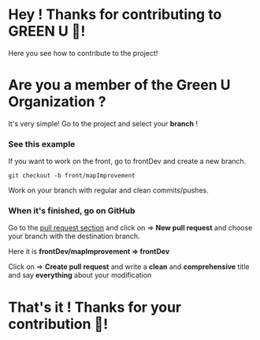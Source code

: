 # Hey ! Thanks for contributing to **GREEN U** 🌿!

Here you see how to contribute to the project!

# Are you a member of the Green U Organization ?
It's very simple! Go to the project and select your **branch** !

### See this example
If you want to work on the front, go to frontDev and create a new branch.
```shell
git checkout -b front/mapImprovement 
```
Work on your branch with regular and clean commits/pushes.
### When it's finished, go on GitHub

Go to the [pull request section](https://github.com/Green-U-Organization/Green.U/pulls) and click on => **New pull request** and choose your branch with the destination branch.

Here it is **frontDev/mapImprovement => frontDev**

Click on => **Create pull request** and write a **clean** and **comprehensive** title and say **everything** about your modification

# That's it ! Thanks for your contribution 🌿!